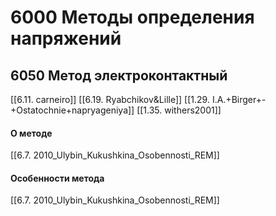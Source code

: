 # 6000 Методы определения напряжений
## 6050 Метод электроконтактный

[[6.11. carneiro]]
[[6.19. Ryabchikov&Lille]]
[[1.29. I.A.+Birger+-+Ostatochnie+napryageniya]]
[[1.35. withers2001]]



#### О методе
[[6.7. 2010_Ulybin_Kukushkina_Osobennosti_REM]]

#### Особенности метода
[[6.7. 2010_Ulybin_Kukushkina_Osobennosti_REM]]